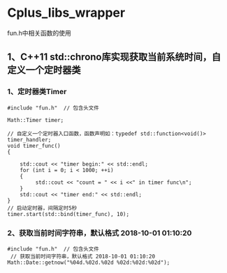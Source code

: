 # Cplus_libs_wrapper
fun.h中相关函数的使用

## 1、C++11 std::chrono库实现获取当前系统时间，自定义一个定时器类
### 1、定时器类Timer
```
#include "fun.h"  // 包含头文件

Math::Timer timer;

// 自定义一个定时器入口函数，函数声明如：typedef std::function<void()> timer_handler;
void timer_func()
{

    std::cout << "timer begin:" << std::endl;
    for (int i = 0; i < 1000; ++i)
    {
         std::cout << "count = " << i <<" in timer func\n";
    }
    std::cout << "timer end:" << std::endl;
}
// 启动定时器，间隔定时5秒
timer.start(std::bind(timer_func), 10);
```
### 2、获取当前时间字符串，默认格式 2018-10-01 01:10:20
   ```
   #include "fun.h"  // 包含头文件
    // 获取当前时间字符串，默认格式 2018-10-01 01:10:20
   Math::Date::getnow("%04d.%02d.%02d %02d:%02d:%02d");
   ```
